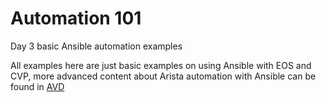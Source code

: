 # Automation 101
Day 3 basic Ansible automation examples

All examples here are just basic examples on using Ansible with EOS and CVP, more advanced content about Arista automation with Ansible can be found in [AVD](https://github.com/aristanetworks/ansible-avd)
